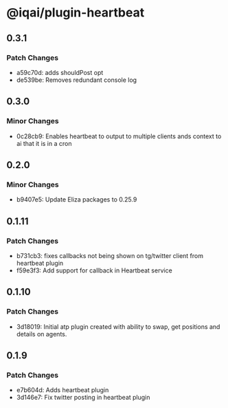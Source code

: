 # @iqai/plugin-heartbeat

## 0.3.1

### Patch Changes

- a59c70d: adds shouldPost opt
- de539be: Removes redundant console log

## 0.3.0

### Minor Changes

- 0c28cb9: Enables heartbeat to output to multiple clients ands context to ai that it is in a cron

## 0.2.0

### Minor Changes

- b9407e5: Update Eliza packages to 0.25.9

## 0.1.11

### Patch Changes

- b731cb3: fixes callbacks not being shown on tg/twitter client from heartbeat plugin
- f59e3f3: Add support for callback in Heartbeat service

## 0.1.10

### Patch Changes

- 3d18019: Initial atp plugin created with ability to swap, get positions and details on agents.

## 0.1.9

### Patch Changes

- e7b604d: Adds heartbeat plugin
- 3d146e7: Fix twitter posting in heartbeat plugin
